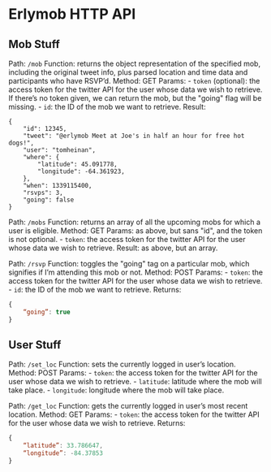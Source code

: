 Erlymob HTTP API
================

Mob Stuff
---------

Path: `/mob`
Function: returns the object representation of the specified mob, including the original tweet info, plus parsed location and time data and participants who have RSVP’d.
Method: GET
Params:
    - `token` (optional): the access token for the twitter API for the user whose data we wish to retrieve.  If there’s no token given, we can return the mob, but the "going" flag will be missing.
    - `id`: the ID of the mob we want to retrieve.
Result:
```javacript
{
    "id": 12345,
    "tweet": "@erlymob Meet at Joe's in half an hour for free hot dogs!",
    "user": "tomheinan",
    "where": {
        "latitude": 45.091778,
        "longitude": -64.361923,
    },
    "when": 1339115400,
    "rsvps": 3,
    "going": false
}
```


Path: `/mobs`
Function: returns an array of all the upcoming mobs for which a user is eligible.
Method: GET
Params: as above, but sans "id", and the token is not optional.
    - `token`: the access token for the twitter API for the user whose data we wish to retrieve.
Result: as above, but an array.


Path: `/rsvp`
Function: toggles the "going" tag on a particular mob, which signifies if I’m attending this mob or not.
Method: POST
Params:
    - `token`: the access token for the twitter API for the user whose data we wish to retrieve.
    - `id`: the ID of the mob we want to retrieve.
Returns:
```javascript
{
    “going”: true
}
```

User Stuff
----------

Path: `/set_loc`
Function: sets the currently logged in user’s location.
Method: POST
Params:
    - `token`: the access token for the twitter API for the user whose data we wish to retrieve.
    - `latitude`: latitude where the mob will take place.
    - `longitude`: longitude where the mob will take place.


Path: `/get_loc`
Function: gets the currently logged in user’s most recent location.
Method: GET
Params:
    - `token`: the access token for the twitter API for the user whose data we wish to retrieve.
Returns:
```javascript
{
    “latitude”: 33.786647,
    “longitude”: -84.37853
}
```